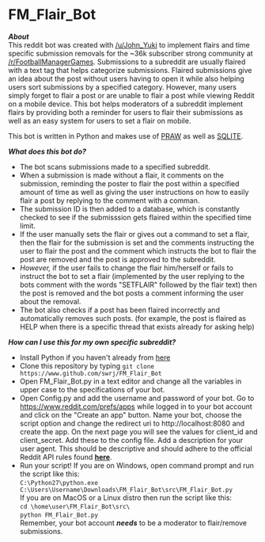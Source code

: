 # FM_Flair_Bot


***About***  
This reddit bot was created with [/u/John_Yuki](reddit.com/user/john_yuki) to implement flairs and time specific submission removals for the ~36k subscriber strong community at [/r/FootballManagerGames](https://www.reddit.com/r/footballmanagergames). Submissions to a subreddit are usually flaired with a text tag that helps categorize submissions. Flaired submissions give an idea about the post without users having to open it while also helping users sort submissions by a specified category. However, many users simply forget to flair a post or are unable to flair a post while viewing Reddit on a mobile device. This bot helps moderators of a subreddit implement flairs by providing both a reminder for users to flair their submissions as well as an easy system for users to set a flair on mobile.  

This bot is written in Python and makes use of [PRAW](https://praw.readthedocs.io/en/latest/) as well as [SQLITE](https://www.sqlite.org/).

***What does this bot do?***
* The bot scans submissions made to a specified subreddit. 
* When a submission is made without a flair, it comments on the submission, reminding the poster to flair the post within a specified amount of time as well as giving the user instructions on how to easily flair a post by replying to the comment with a comman. 
* The submission ID is then added to a database, which is constantly checked to see if the submisssion gets flaired within the specified time limit. 
* If the user manually sets the flair or gives out a command to set a flair, then the flair for the submission is set and the comments instructing the user to flair the post and the comment which instructs the bot to flair the post are removed and the post is approved to the subreddit. 
* *However,* if the user fails to change the flair him/herself or fails to instruct the bot to set a flair (implemented by the user replying to the bots comment with the words "SETFLAIR" followed by the flair text) then the post is removed and the bot posts a comment informing the user about the removal. 
* The bot also checks if a post has been flaired incorrectly and automatically removes such posts. (for example, the post is flaired as HELP when there is a specific thread that exists already for asking help)

***How can I use this for my own specific subreddit?***
* Install Python if you haven't already from [here](https://www.python.org/downloads/)
* Clone this repository by typing `git clone https://www.github.com/swrj/FM_Flair_Bot`
* Open FM_Flair_Bot.py in a text editor and change all the variables in upper case to the specifications of your bot.
* Open Config.py and add the username and password of your bot. Go to https://www.reddit.com/prefs/apps while logged in to your bot account and click on the "Create an app" button. Name your bot, choose the script option and change the redirect uri to http://localhost:8080 and create the app. On the next page you will see the values for client_id and client_secret. Add these to the config file. Add a description for your user agent. This should be descriptive and should adhere to the official Reddit API rules found [**here**](https://github.com/reddit/reddit/wiki/API).
* Run your script! 
If you are on Windows, open command prompt and run the script like this:  
`C:\Python27\python.exe C:\Users\Username\Downloads\FM_Flair_Bot\src\FM_Flair_Bot.py`  
If you are on MacOS or a Linux distro then run the script like this:   
`cd \home\user\FM_Flair_Bot\src\`  
`python FM_Flair_Bot.py`  
Remember, your bot account ***needs*** to be a moderator to flair/remove submissions.
